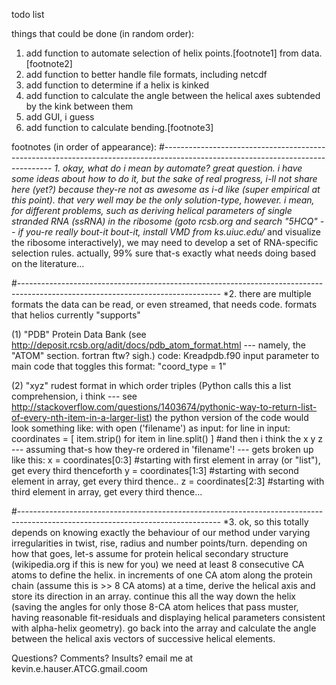 todo list 

things that could be done (in random order):
1. add function to automate selection of helix points.[footnote1] from data.[footnote2] 
2. add function to better handle file formats, including netcdf
3. add function to determine if a helix is kinked
4. add function to calculate the angle between the helical axes subtended by the kink between them
5. add GUI, i guess
6. add function to calculate bending.[footnote3]


footnotes (in order of appearance):
#--------------------------------------------------------------------------------------------------------------------------------
*1. okay, what do i mean by automate? great question. i have some ideas about how to do it, but the sake of real progress, i-ll not share
here (yet?) because they-re not as awesome as i-d like (super empirical at this point). that very well may be the only solution-type, 
however. i mean, for different problems, such as deriving helical parameters of single stranded RNA (ssRNA) in the ribosome (goto rcsb.org
and search "5HCQ" -- if you-re really bout-it bout-it, install VMD from ks.uiuc.edu/* and visualize the ribosome interactively), we may
need to develop a set of RNA-specific selection rules. actually, 99% sure that-s exactly what needs doing based on the literature...


#--------------------------------------------------------------------------------------------------------------------------------
*2. there are multiple formats the data can be read, or even streamed, that needs code. 
formats that helios currently "supports"

(1) "PDB" Protein Data Bank (see http://deposit.rcsb.org/adit/docs/pdb_atom_format.html --- namely, the "ATOM" section. 
fortran ftw? sigh.)
code: Kreadpdb.f90
input parameter to main code that toggles this format: "coord_type = 1"

(2) "xyz" rudest format in which order triples (Python calls this a list comprehension, i think --- see 
http://stackoverflow.com/questions/1403674/pythonic-way-to-return-list-of-every-nth-item-in-a-larger-list)
the python version of the code would look something like:
with open ('filename') as input:
  for line in input:
    coordinates = [ item.strip() for item in line.split() ]
#and then i think the x y z --- assuming that-s how they-re ordered in 'filename'! --- gets broken up like this:
x = coordinates[0:3] #starting with first element in array (or "list"), get every third thenceforth
y = coordinates[1:3] #starting with second element in array, get every third thence..
z = coordinates[2:3] #starting with third element in array, get every third thence...

#--------------------------------------------------------------------------------------------------------------------------------
*3. ok, so this totally depends on knowing exactly the behaviour of our method under varying irregularities in twist, rise, 
radius and number points/turn. depending on how that goes, let-s assume for protein helical secondary structure 
(wikipedia.org if this is new for you) we need at least 8 consecutive CA atoms to define the helix. in increments of one CA atom along 
the protein chain (assume this is >> 8 CA atoms) at a time, derive the helical axis and store its direction in an array. continue
this all the way down the helix (saving the angles for only those 8-CA atom helices that pass muster, having reasonable fit-residuals
and displaying helical parameters consistent with alpha-helix geometry). go back into the array and calculate the angle between the 
helical axis vectors of successive helical elements.

Questions? Comments? Insults?
email me at kevin.e.hauser.ATCG.gmail.coom






